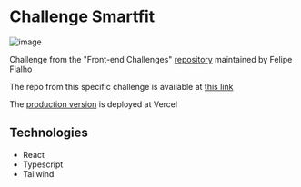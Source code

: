 # Challenge Smartfit
![image](https://user-images.githubusercontent.com/50212896/176489772-59b3c591-6e09-46ef-9319-d82f429cdd6c.png)

Challenge from the "Front-end Challenges" [repository](https://github.com/felipefialho/frontend-challenges) maintained by Felipe Fialho

The repo from this specific challenge is available at [this link](https://github.com/bioritmo/front-end-code-challenge-smartsite)

The [production version](https://challenge-smartfit.vercel.app/) is deployed at Vercel

## Technologies
- React
- Typescript
- Tailwind
